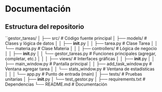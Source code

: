 # Documentación

## Estructura del repositorio

``gestor_tareas/
│
├── src/ # Código fuente principal
│ ├── models/ # Clases y lógica de datos
│ │ ├── **init**.py
│ │ ├── tarea.py # Clase Tarea
│ │ └── materia.py # Clase Materia
│ │
│ ├── controllers/ # Lógica de negocio
│ │ ├── **init**.py
│ │ └── gestor_tareas.py # Funciones principales (agregar, completar, etc.)
│ │
│ ├── views/ # Interfaces gráficas
│ │ ├── **init**.py
│ │ ├── main_window.py # Pantalla principal
│ │ ├── add_task_window.py # Ventana agregar tarea
│ │ └── stats_window.py # Ventana de estadísticas
│ │
│ └── app.py # Punto de entrada (main)
│
├── tests/ # Pruebas unitarias
│ ├── **init**.py
│ └── test_gestor.py
│
├── requirements.txt # Dependencias
└── README.md # Documentación
